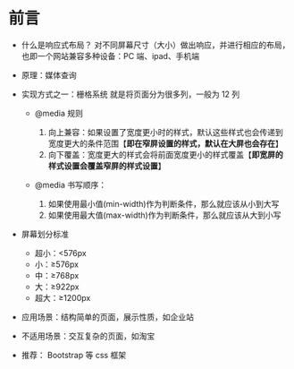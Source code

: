 # 前言

- 什么是响应式布局？
  对不同屏幕尺寸（大小）做出响应，并进行相应的布局，也即一个网站兼容多种设备：PC 端、ipad、手机端

- 原理：媒体查询
- 实现方式之一：栅格系统
  就是将页面分为很多列，一般为 12 列

  - @media 规则
    1. 向上兼容：如果设置了宽度更小时的样式，默认这些样式也会传递到宽度更大的条件范围【**即在窄屏设置的样式，默认在大屏也会存在**】
    2. 向下覆盖：宽度更大的样式会将前面宽度更小的样式覆盖【**即宽屏的样式设置会覆盖窄屏的样式设置**】
  - @media 书写顺序：

    1. 如果使用最小值(min-width)作为判断条件，那么就应该从小到大写
    2. 如果使用最大值(max-width)作为判断条件，那么就应该从大到小写

- 屏幕划分标准

  - 超小：<576px
  - 小：≥576px
  - 中：≥768px
  - 大：≥922px
  - 超大：≥1200px

- 应用场景：结构简单的页面，展示性质，如企业站

- 不适用场景：交互复杂的页面，如淘宝

- 推荐： Bootstrap 等 css 框架
